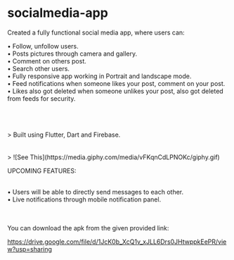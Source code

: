 # socialmedia-app

Created a fully functional social media app, where users can:

• Follow, unfollow users. <br/>
• Posts pictures through camera and gallery. <br/>
• Comment on others post.<br/>
• Search other users.<br/>
• Fully responsive app working in Portrait and landscape mode.<br/>
• Feed notifications when someone likes your post, comment on your post.<br/>
• Likes also got deleted when someone unlikes your post, also got deleted from feeds for security.<br/>

<br/>
<br/>
<br/>
> Built using Flutter, Dart and Firebase.<br/><br/><br/>
> 
![See This](https://media.giphy.com/media/vFKqnCdLPNOKc/giphy.gif)

UPCOMING FEATURES:<br/><br/>

• Users will be able to directly send messages to each other.<br/>
• Live notifications through mobile notification panel.<br/><br/><br/>

You can download the apk from the given provided link:<br/>

https://drive.google.com/file/d/1JcK0b_XcQ1v_xJLL6Drs0JHtwppkEePR/view?usp=sharing

